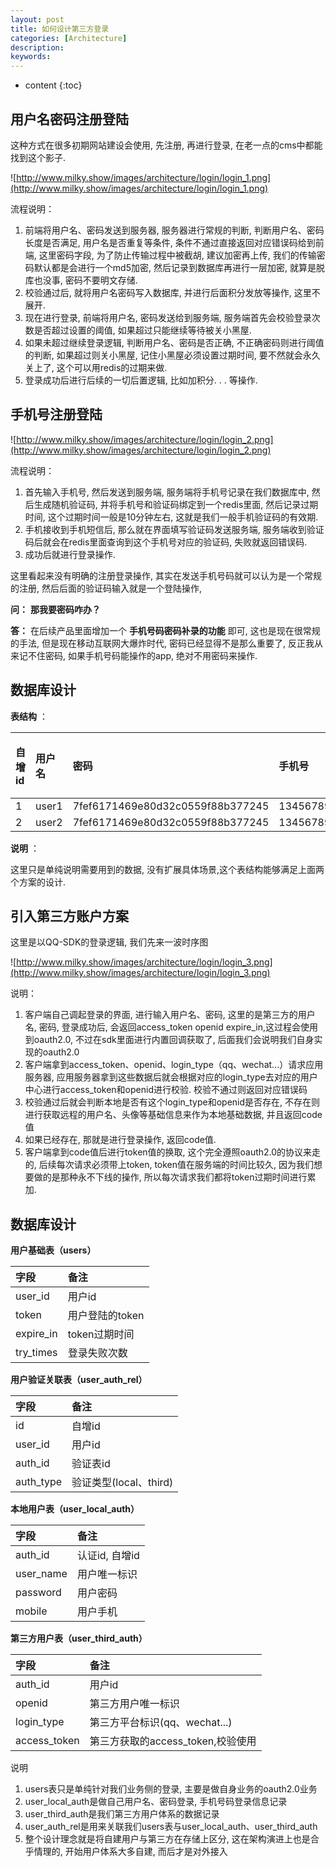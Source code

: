 ```yaml
---
layout: post
title: 如何设计第三方登录
categories: [Architecture]
description: 
keywords: 
---
```


* content
{:toc}


## 用户名密码注册登陆

这种方式在很多初期网站建设会使用, 先注册, 再进行登录, 在老一点的cms中都能找到这个影子. 

![http://www.milky.show/images/architecture/login/login_1.png](http://www.milky.show/images/architecture/login/login_1.png)

流程说明：

1.  前端将用户名、密码发送到服务器, 服务器进行常规的判断, 判断用户名、密码长度是否满足, 用户名是否重复等条件, 条件不通过直接返回对应错误码给到前端, 这里密码字段, 为了防止传输过程中被截胡, 建议加密再上传, 我们的传输密码默认都是会进行一个md5加密, 然后记录到数据库再进行一层加密, 就算是脱库也没事, 密码不要明文存储. 
2.  校验通过后, 就将用户名密码写入数据库, 并进行后面积分发放等操作, 这里不展开. 
3.  现在进行登录, 前端将用户名, 密码发送给到服务端, 服务端首先会校验登录次数是否超过设置的阈值, 如果超过只能继续等待被关小黑屋. 
4.  如果未超过继续登录逻辑, 判断用户名、密码是否正确, 不正确密码则进行阈值的判断, 如果超过则关小黑屋, 记住小黑屋必须设置过期时间, 要不然就会永久关上了, 这个可以用redis的过期来做. 
5.  登录成功后进行后续的一切后置逻辑, 比如加积分. . . 等操作. 

## 手机号注册登陆

![http://www.milky.show/images/architecture/login/login_2.png](http://www.milky.show/images/architecture/login/login_2.png)

流程说明：

1.  首先输入手机号, 然后发送到服务端, 服务端将手机号记录在我们数据库中, 然后生成随机验证码, 并将手机号和验证码绑定到一个redis里面, 然后记录过期时间, 这个过期时间一般是10分钟左右, 这就是我们一般手机验证码的有效期. 
2.  手机接收到手机短信后, 那么就在界面填写验证码发送服务端, 服务端收到验证码后就会在redis里面查询到这个手机号对应的验证码, 失败就返回错误码. 
3.  成功后就进行登录操作. 

这里看起来没有明确的注册登录操作, 其实在发送手机号码就可以认为是一个常规的注册, 然后后面的验证码输入就是一个登陆操作, 

**问：** **那我要密码咋办？**

**答：** 在后续产品里面增加一个 **手机号码密码补录的功能** 即可, 这也是现在很常规的手法, 但是现在移动互联网大爆炸时代, 密码已经显得不是那么重要了, 反正我从来记不住密码, 如果手机号码能操作的app, 绝对不用密码来操作. 

## 数据库设计

**表结构** ：

| 自增id | 用户名 | 密码                             | 手机号      | 错误次数 |
| :----- | :----- | :------------------------------- | :---------- | :------- |
| 1      | user1  | 7fef6171469e80d32c0559f88b377245 | 13456789012 | 0        |
| 2      | user2  | 7fef6171469e80d32c0559f88b377245 | 13456789013 | 0        |

**说明** ：

这里只是单纯说明需要用到的数据, 没有扩展具体场景,这个表结构能够满足上面两个方案的设计. 

## 引入第三方账户方案

这里是以QQ-SDK的登录逻辑, 我们先来一波时序图

![http://www.milky.show/images/architecture/login/login_3.png](http://www.milky.show/images/architecture/login/login_3.png)

说明：

1.  客户端自己调起登录的界面, 进行输入用户名、密码, 这里的是第三方的用户名, 密码, 登录成功后, 会返回access_token openid expire_in,这过程会使用到oauth2.0, 不过在sdk里面进行内置回调获取了, 后面我们会说明我们自身实现的oauth2.0
2.  客户端拿到access_token、openid、login_type（qq、wechat...）请求应用服务器, 应用服务器拿到这些数据后就会根据对应的login_type去对应的用户中心进行access_token和openid进行校验. 校验不通过则返回对应错误码
3.  校验通过后就会判断本地是否有这个login_type和openid是否存在, 不存在则进行获取远程的用户名、头像等基础信息来作为本地基础数据, 并且返回code值
4.  如果已经存在, 那就是进行登录操作, 返回code值. 
5.  客户端拿到code值后进行token值的换取, 这个完全遵照oauth2.0的协议来走的, 后续每次请求必须带上token, token值在服务端的时间比较久, 因为我们想要做的是那种永不下线的操作, 所以每次请求我们都将token过期时间进行累加. 

## 数据库设计

**用户基础表（users）**

| 字段      | 备注            |
| :-------- | :-------------- |
| user_id   | 用户id          |
| token     | 用户登陆的token |
| expire_in | token过期时间   |
| try_times | 登录失败次数    |

**用户验证关联表（user_auth_rel）**

| 字段      | 备注                   |
| :-------- | :--------------------- |
| id        | 自增id                 |
| user_id   | 用户id                 |
| auth_id   | 验证表id               |
| auth_type | 验证类型(local、third) |

**本地用户表（user_local_auth）**

| 字段      | 备注           |
| :-------- | :------------- |
| auth_id   | 认证id, 自增id |
| user_name | 用户唯一标识   |
| password  | 用户密码       |
| mobile    | 用户手机       |

**第三方用户表（user_third_auth）**

| 字段         | 备注                              |
| :----------- | :-------------------------------- |
| auth_id      | 用户id                            |
| openid       | 第三方用户唯一标识                |
| login_type   | 第三方平台标识(qq、wechat...)     |
| access_token | 第三方获取的access_token,校验使用 |

说明

1.  users表只是单纯针对我们业务侧的登录, 主要是做自身业务的oauth2.0业务
2.  user_local_auth是做自己用户名、密码登录, 手机号码登录信息记录
3.  user_third_auth是我们第三方用户体系的数据记录
4.  user_auth_rel是用来关联我们users表与user_local_auth、user_third_auth
5.  整个设计理念就是将自建用户与第三方在存储上区分, 这在架构演进上也是合乎情理的, 开始用户体系大多自建, 而后才是对外接入